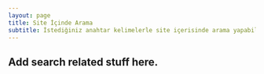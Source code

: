 ```yaml
---
layout: page
title: Site İçinde Arama
subtitle: İstediğiniz anahtar kelimelerle site içerisinde arama yapabilirsiniz.
---
```


## Add search related stuff here. 